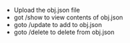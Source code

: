 - Upload the obj.json file
- got /show to view contents of obj.json
- goto /update to add to obj.json
- goto /delete to delete from obj.json
